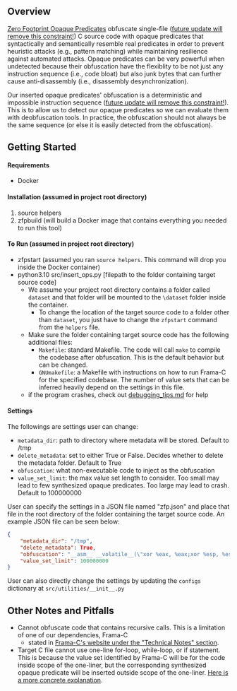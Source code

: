 ## Overview

[Zero Footprint Opaque Predicates](https://rdcu.be/cpnNf) obfuscate single-file ([future update will remove this constraint!](docs/todos.md)) C source code with opaque predicates that syntactically and semantically resemble real predicates in order to prevent heuristic attacks (e.g., pattern matching) while maintaining resilience against automated attacks. Opaque predicates can be very powerful when undetected because their obfuscation have the flexiblity to be not just any instruction sequence (i.e., code bloat) but also junk bytes that can further cause anti-disassembly (i.e., disassembly desynchronization).

Our inserted opaque predicates' obfuscation is a deterministic and impossible instruction sequence ([future update will remove this constraint!](docs/todos.md)). This is to allow us to detect our opaque predicates so we can evaluate them with deobfuscation tools. In practice, the obfuscation should not always be the same sequence (or else it is easily detected from the obfuscation). 

## Getting Started

#### Requirements
* Docker 

#### Installation (assumed in project root directory)
1. source helpers
2. zfpbuild (will build a Docker image that contains everything you needed to run this tool)

#### To Run (assumed in project root directory)
* zfpstart (assumed you ran `source helpers`. This command will drop you inside the Docker container)
* python3.10 src/insert\_ops.py [filepath to the folder containing target source code]
  * We assume your project root directory contains a folder called `dataset` and that folder will be mounted to the `\dataset` folder inside the container.
    * To change the location of the target source code to a folder other than `dataset`, you just have to change the `zfpstart` command from the `helpers` file.
  * Make sure the folder containing target source code has the following additional files: 
    * `Makefile`: standard Makefile. The code will call `make` to compile the codebase after obfuscation. This is the default behavior but can be changed. 
    * `GNUmakefile`: a Makefile with instructions on how to run Frama-C for the specified codebase. The number of value sets that can be inferred heavily depend on the settings in this file.
  * if the program crashes, check out [debugging\_tips.md](docs/debugging\_tips.md) for help

#### Settings
The followings are settings user can change:
* `metadata_dir`: path to directory where metadata will be stored. Default to /tmp
* `delete_metadata`: set to either True or False. Decides whether to delete the metadata folder. Default to True
* `obfuscation`: what non-executable code to inject as the obfuscation
* `value_set_limit`: the max value set length to consider. Too small may lead to few synthesized opaque predicates. Too large may lead to crash. Default to 100000000

User can specify the settings in a JSON file named "zfp.json" and place that file in the root directory of the folder containing the target source code. An example JSON file can be seen below:
```json
{
    "metadata_dir": "/tmp",
    "delete_metadata": True,
    "obfuscation": "__asm__ __volatile__(\"xor %eax, %eax;xor %esp, %esp;xor %ebp, %ebp; add %eax, %esp;\");",
    "value_set_limit": 100000000
}
```

User can also directly change the settings by updating the `configs` dictionary  at `src/utilities/__init__.py`

## Other Notes and Pitfalls

* Cannot obfuscate code that contains recursive calls. This is a limitation of one of our dependencies, Frama-C
  * stated in [Frama-C's website under the "Technical Notes" section](https://www.frama-c.com/fc-plugins/eva.html).
* Target C file cannot use one-line for-loop, while-loop, or if statement. This is because the value set identified by Frama-C will be for the code inside scope of the one-liner, but the corresponding synthesized opaque predicate will be inserted outside scope of the one-liner. [Here is a more concrete explanation](docs/problematic_oneliner_ex.md).
